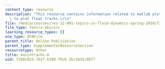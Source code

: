 ```yaml
---
content_type: resource
description: "This resource contains information related to matlab plotting program\
  \ to plot float tracks.\r\n"
file: /media/courses/res-12-001-topics-in-fluid-dynamics-spring-2010/f2b8c8237b1fb290fbc62bc1bd1c8bf7_basintracks.m
file_type: text/x-objcsrc
learning_resource_types: []
ocw_type: OCWFile
parent_title: Online Publication
parent_type: SupplementalResourceSection
resourcetype: Other
title: basintracks.m
uid: f2b8c823-7b1f-b290-fbc6-2bc1bd1c8bf7
---
```

